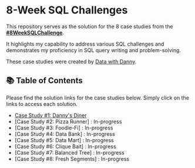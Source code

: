 # 8-Week SQL Challenges

This repository serves as the solution for the 8 case studies from the **[#8WeekSQLChallenge](https://8weeksqlchallenge.com)**. 

It highlights my capability to address various SQL challenges and demonstrates my proficiency in SQL query writing and problem-solving.

These case studies were created by [Data with Danny](https://www.linkedin.com/company/datawithdanny/). 

## 📚 Table of Contents

Please find the solution links for the case studies below. Simply click on the links to access each solution.
- [Case Study #1: Danny's Diner](https://github.com/Tlcke77/8-Week-SQL-Challenge/blob/main/Case%20Study%20%231%20-%20Danny's%20Diner/README.md)
- [Case Study #2: Pizza Runner] : In-progress
- [Case Study #3: Foodie-Fi] : In-progress
- [Case Study #4: Data Bank] : In-progress
- [Case Study #5: Data Mart] : In-progress
- [Case Study #6: Clique Bait] : In-progress
- [Case Study #7: Balanced Tree] : In-progress
- [Case Study #8: Fresh Segments] : In-progress
